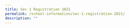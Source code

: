 ```yaml
---
title: Sec 1 Registration 2021
permalink: /school-information/sec-1-registration-2021/
description: ""
---
```

